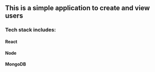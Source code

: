 ## This is a simple application to create and view users

### Tech stack includes:
#### React
#### Node
#### MongoDB
